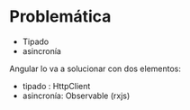 # Problemática

- Tipado
- asincronía

Angular lo va a solucionar con dos elementos:

- tipado : HttpClient
- asincronía: Observable (rxjs)
